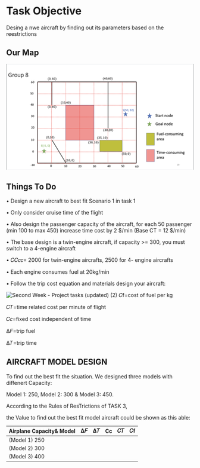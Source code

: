 # Task Objective
Desing a nwe aircraft by finding out its parameters based on the reestrictions

## Our Map
![map](https://github.com/Ken11514/AAE2004_t1_GP8/blob/main/images/map.png)

## Things To Do 
• Design a new aircraft to best fit Scenario 1 in task 1

• Only consider cruise time of the flight

• Also design the passenger capacity of the aircraft,
for each 50 passenger (min 100 to max 450) increase
time cost by 2 $/min (Base CT = 12 $/min)

• The base design is a twin-engine aircraft, if capacity >= 300, you must switch to a 4-engine aircraft

• 𝐶𝐶𝑐𝑐= 2000 for twin-engine aircrafts, 2500 for 4-
engine aircrafts

• Each engine consumes fuel at 20kg/min

• Follow the trip cost equation and materials design your aircraft:

![Second Week - Project tasks (updated) (2)](https://user-images.githubusercontent.com/115149687/199167780-406fd27b-c9f5-4db3-a158-67522affaef7.jpg)
𝐶f=cost of fuel per kg

𝐶𝑇=time related cost per minute of flight

𝐶𝑐=fixed cost independent of time

∆𝐹=trip fuel

∆𝑇=trip time

## AIRCRAFT MODEL DESIGN 
To find out the best fit the situation.  We designed three models with diffenert Capacity: 

Model 1: 250,  Model 2: 300 & Model 3: 450.

According to the Rules of ResTrictions of TASK 3, 

the Value to find out the best fit model aircraft could be shown as this able:

| Airplane Capacity& Model |    ∆𝐹    |∆𝑇        | Cc         |𝐶𝑇          |𝐶f         | 
| :--------         | :------- | :------- |:---------  | :--------- |:--------   |
| (Model 1) 250 |          |          |            |            |            |                       
| (Model 2) 300|          |          |            |            |            |                       
| (Model 3) 400|          |          |            |            |            |                       
